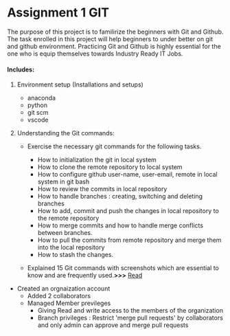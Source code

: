 # Assignment 1 GIT

The purpose of this project is to familirize the beginners with Git and Github. The task enrolled in this project will help beginners to under better on git and github environment. Practicing Git and Github is highly essential for the one who is equip themselves towards Industry Ready IT Jobs.

#### Includes:
1. Environment setup (Installations and setups)   
     - anaconda
     - python
     - git scm
     - vscode

2. Understanding the Git commands:
     - Exercise the necessary git commands for the following tasks.
        - How to initialization the git in local system
        - How to clone the remote repository to local system
        - How to configure github user-name, user-email, remote in local system in git bash
        - How to review the commits in local repository
        - How to handle branches : creating, switching and deleting branches
        - How to add, commit and push the changes in local repository to the remote repository
        - How to merge commits and how to handle merge conflicts between branches.
        - How to pull the commits from remote repository and merge them into the local repository
        - How to stash the changes.

     - Explained 15 Git commands with screenshots which are essential to know and are frequently used.**>>>** [Read](https://github.com/sujitha-testorg/Assignment1-GIT/blob/main/Task1_gitcommands.md)
 
 - Created an orgnaization account
    - Added 2 collaborators
    - Managed Member previleges
        - Giving Read and write access to the members of the organization
        - Branch privileges : Restrict 'merge pull requests' by collaborators and only admin can approve and merge pull requests
